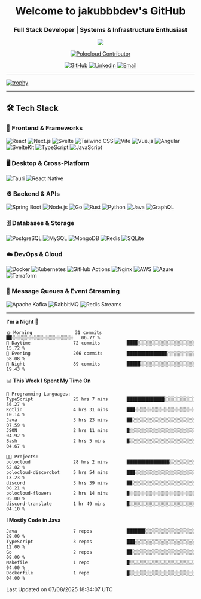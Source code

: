 <h1 align="center">Welcome to jakubbbdev's GitHub</h1>
<h3 align="center">Full Stack Developer | Systems & Infrastructure Enthusiast</h3>

<p align="center">
  <img src="https://readme-typing-svg.herokuapp.com?font=Fira+Code&duration=3000&pause=1000&center=true&vCenter=true&width=435&lines=Open+Source+Enthusiast;Frontend+%7C+Backend+%7C+DevOps;Always+Learning+%26+Building" />
</p>

<p align="center">
  <a href="https://github.com/HttpMarco/polocloud">
    <img src="https://img.shields.io/badge/Contributor-Polocloud-00BFFF?style=for-the-badge&logo=github&logoColor=white" alt="Polocloud Contributor"/>
  </a>
</p>

<div align="center">
  <a href="https://github.com/jakubbbdev">
    <img src="https://img.shields.io/badge/GitHub-100000?style=for-the-badge&logo=github&logoColor=white" alt="GitHub"/>
  </a>
  <a href="https://linkedin.com/in/jakubbbdev">
    <img src="https://img.shields.io/badge/LinkedIn-0077B5?style=for-the-badge&logo=linkedin&logoColor=white" alt="LinkedIn"/>
  </a>
  <a href="mailto:business@jakubbbdev.de">
    <img src="https://img.shields.io/badge/Email-D14836?style=for-the-badge&logo=gmail&logoColor=white" alt="Email"/>
  </a>
</div>

---

[![trophy](https://github-profile-trophy.vercel.app/?username=jakubbbdev&margin-w=15&theme=darkhub&no-bg=true&no-frame=true)](https://github.com/ryo-ma/github-profile-trophy)

---

## 🛠️ Tech Stack

### 🎨 Frontend & Frameworks
<div align="left">
  <img src="https://img.shields.io/badge/React-61DAFB?style=for-the-badge&logo=react&logoColor=black" alt="React"/>
  <img src="https://img.shields.io/badge/Next.js-000000?style=for-the-badge&logo=next.js&logoColor=white" alt="Next.js"/>
  <img src="https://img.shields.io/badge/Svelte-FF3E00?style=for-the-badge&logo=svelte&logoColor=white" alt="Svelte"/>
  <img src="https://img.shields.io/badge/Tailwind_CSS-38B2AC?style=for-the-badge&logo=tailwind-css&logoColor=white" alt="Tailwind CSS"/>
  <img src="https://img.shields.io/badge/Vite-646CFF?style=for-the-badge&logo=vite&logoColor=white" alt="Vite"/>
  <img src="https://img.shields.io/badge/Vue.js-4FC08D?style=for-the-badge&logo=vue.js&logoColor=white" alt="Vue.js"/>
  <img src="https://img.shields.io/badge/Angular-DD0031?style=for-the-badge&logo=angular&logoColor=white" alt="Angular"/>
  <img src="https://img.shields.io/badge/SvelteKit-FF3E00?style=for-the-badge&logo=svelte&logoColor=white" alt="SvelteKit"/>
  <img src="https://img.shields.io/badge/TypeScript-3178C6?style=for-the-badge&logo=typescript&logoColor=white" alt="TypeScript"/>
  <img src="https://img.shields.io/badge/JavaScript-F7DF1E?style=for-the-badge&logo=javascript&logoColor=black" alt="JavaScript"/>
</div>

### 🖥️ Desktop & Cross-Platform
<div align="left">
  <img src="https://img.shields.io/badge/Tauri-0A1014?style=for-the-badge&logo=tauri&logoColor=white" alt="Tauri"/>
  <img src="https://img.shields.io/badge/React_Native-61DAFB?style=for-the-badge&logo=react&logoColor=black" alt="React Native"/>
</div>

### ⚙️ Backend & APIs
<div align="left">
  <img src="https://img.shields.io/badge/Spring_Boot-6DB33F?style=for-the-badge&logo=spring-boot&logoColor=white" alt="Spring Boot"/>
  <img src="https://img.shields.io/badge/Node.js-339933?style=for-the-badge&logo=node.js&logoColor=white" alt="Node.js"/>
  <img src="https://img.shields.io/badge/Go-00ADD8?style=for-the-badge&logo=go&logoColor=white" alt="Go"/>
  <img src="https://img.shields.io/badge/Rust-000000?style=for-the-badge&logo=rust&logoColor=white" alt="Rust"/>
  <img src="https://img.shields.io/badge/Python-3776AB?style=for-the-badge&logo=python&logoColor=white" alt="Python"/>
  <img src="https://img.shields.io/badge/Java-ED8B00?style=for-the-badge&logo=openjdk&logoColor=white" alt="Java"/>
  <img src="https://img.shields.io/badge/GraphQL-E10098?style=for-the-badge&logo=graphql&logoColor=white" alt="GraphQL"/>
</div>

### 🗄️ Databases & Storage
<div align="left">
  <img src="https://img.shields.io/badge/PostgreSQL-4169E1?style=for-the-badge&logo=postgresql&logoColor=white" alt="PostgreSQL"/>
  <img src="https://img.shields.io/badge/MySQL-005C84?style=for-the-badge&logo=mysql&logoColor=white" alt="MySQL"/>
  <img src="https://img.shields.io/badge/MongoDB-13aa52?style=for-the-badge&logo=mongodb&logoColor=white" alt="MongoDB"/>
  <img src="https://img.shields.io/badge/Redis-DC382D?style=for-the-badge&logo=redis&logoColor=white" alt="Redis"/>
  <img src="https://img.shields.io/badge/SQLite-07405E?style=for-the-badge&logo=sqlite&logoColor=white" alt="SQLite"/>
</div>

### ☁️ DevOps & Cloud
<div align="left">
  <img src="https://img.shields.io/badge/Docker-2496ED?style=for-the-badge&logo=docker&logoColor=white" alt="Docker"/>
  <img src="https://img.shields.io/badge/Kubernetes-326CE5?style=for-the-badge&logo=kubernetes&logoColor=white" alt="Kubernetes"/>
  <img src="https://img.shields.io/badge/GitHub_Actions-2088FF?style=for-the-badge&logo=githubactions&logoColor=white" alt="GitHub Actions"/>
  <img src="https://img.shields.io/badge/Nginx-009639?style=for-the-badge&logo=nginx&logoColor=white" alt="Nginx"/>
  <img src="https://img.shields.io/badge/AWS-232F3E?style=for-the-badge&logo=amazon-aws&logoColor=white" alt="AWS"/>
  <img src="https://img.shields.io/badge/Azure-0078D4?style=for-the-badge&logo=microsoft-azure&logoColor=white" alt="Azure"/>
  <img src="https://img.shields.io/badge/Terraform-7B42BC?style=for-the-badge&logo=terraform&logoColor=white" alt="Terraform"/>
</div>

### 📨 Message Queues & Event Streaming
<div align="left">
  <img src="https://img.shields.io/badge/Apache_Kafka-231F20?style=for-the-badge&logo=apache-kafka&logoColor=white" alt="Apache Kafka"/>
  <img src="https://img.shields.io/badge/RabbitMQ-FF6600?style=for-the-badge&logo=rabbitmq&logoColor=white" alt="RabbitMQ"/>
  <img src="https://img.shields.io/badge/Redis-Streams-DC382D?style=for-the-badge&logo=redis&logoColor=white" alt="Redis Streams"/>
</div>

---

<!--START_SECTION:waka-->
**I'm a Night 🦉** 

```text
🌞 Morning                31 commits          ██░░░░░░░░░░░░░░░░░░░░░░░   06.77 % 
🌆 Daytime                72 commits          ████░░░░░░░░░░░░░░░░░░░░░   15.72 % 
🌃 Evening                266 commits         ███████████████░░░░░░░░░░   58.08 % 
🌙 Night                  89 commits          █████░░░░░░░░░░░░░░░░░░░░   19.43 % 
```


📊 **This Week I Spent My Time On** 

```text
💬 Programming Languages: 
TypeScript               25 hrs 7 mins       ██████████████░░░░░░░░░░░   56.27 % 
Kotlin                   4 hrs 31 mins       ███░░░░░░░░░░░░░░░░░░░░░░   10.14 % 
Java                     3 hrs 23 mins       ██░░░░░░░░░░░░░░░░░░░░░░░   07.59 % 
JSON                     2 hrs 11 mins       █░░░░░░░░░░░░░░░░░░░░░░░░   04.92 % 
Bash                     2 hrs 5 mins        █░░░░░░░░░░░░░░░░░░░░░░░░   04.67 % 

🐱‍💻 Projects: 
polocloud                28 hrs 2 mins       ████████████████░░░░░░░░░   62.82 % 
polocloud-discordbot     5 hrs 54 mins       ███░░░░░░░░░░░░░░░░░░░░░░   13.23 % 
discord                  3 hrs 39 mins       ██░░░░░░░░░░░░░░░░░░░░░░░   08.21 % 
polocloud-flowers        2 hrs 14 mins       █░░░░░░░░░░░░░░░░░░░░░░░░   05.00 % 
discord-translate        1 hr 49 mins        █░░░░░░░░░░░░░░░░░░░░░░░░   04.10 % 
```

**I Mostly Code in Java** 

```text
Java                     7 repos             ███████░░░░░░░░░░░░░░░░░░   28.00 % 
TypeScript               3 repos             ███░░░░░░░░░░░░░░░░░░░░░░   12.00 % 
Go                       2 repos             ██░░░░░░░░░░░░░░░░░░░░░░░   08.00 % 
Makefile                 1 repo              █░░░░░░░░░░░░░░░░░░░░░░░░   04.00 % 
Dockerfile               1 repo              █░░░░░░░░░░░░░░░░░░░░░░░░   04.00 % 
```




 Last Updated on 07/08/2025 18:34:07 UTC
<!--END_SECTION:waka-->

